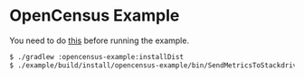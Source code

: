# OpenCensus Example

You need to do [this][prerequisit] before running the example.

```bash
$ ./gradlew :opencensus-example:installDist
$ ./example/build/install/opencensus-example/bin/SendMetricsToStackdriver
```


[prerequisit]: https://github.com/census-instrumentation/opencensus-java/tree/master/exporters/stats/stackdriver#prerequisites